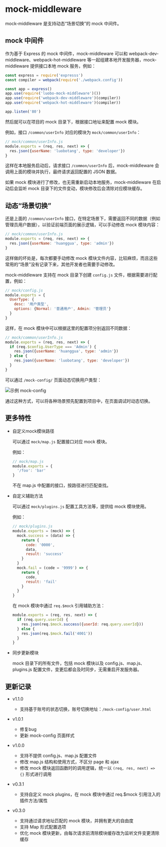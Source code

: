 # mock-middleware

mock-middleware 是支持动态“场景切换”的 mock 中间件。

## mock 中间件

作为基于 Express 的 mock 中间件，mock-middleware 可以和 webpack-dev-middleware、webpack-hot-middleware 等一起组建本地开发服务器，mock-middleware 提供接口本地 mock 服务，例如：

```javascript
const express = require('expresss')
const compiler = webpack(require('./webpack.config'))

const app = express()
app.use(require('luobo-mock-middleware')())
app.use(require('webpack-dev-middleware')(compiler))
app.use(require('webpack-hot-middleware')(compiler))

app.listen('80')
```

然后就可以在项目的 mock 目录下，根据接口地址来配置 mock 模块。

例如，接口 `/common/userInfo` 对应的模块为 `mock/common/userInfo`：

```javascript
// mock/common/userInfo.js
module.exports = (req, res, next) => {
  res.json({userName: 'luobotang', type: 'developer'})
}
```

这样在本地服务启动后，请求接口 `/common/userInfo` 后，mock-middleware 会调用上面的模块并执行，最终请求返回配置的 JSON 数据。

如果 mock 模块进行了修改，也无需重新启动本地服务，mock-middleware 在启动后会监听 mock 目录下的文件变动，模块修改后会清除对应模块缓存。

## 动态“场景切换”

还是上面的 `/common/userInfo` 接口，在特定场景下，需要返回不同的数据（例如管理员用户数据），以验证前端页面的展示逻辑，可以手动修改 mock 模块内容：

```javascript
// mock/common/userInfo.js
module.exports = (req, res, next) => {
  res.json({userName: 'huanggua', type: 'admin'})
}
```

这样做的坏处是，每次都要手动修改 mock 模块文件内容，比较麻烦，而且这些常用的“场景”没有记录下来，其他开发者也需要手动修改。

mock-middleware 支持在 mock 目录下创建 `config.js` 文件，根据需要进行配置，例如：

```javascript
// mock/config.js
module.exports = {
  UserType: {
    desc: '用户类型',
    options: {Normal: '普通用户', Admin: '管理员'}
  }
}
```

这样，在 mock 模块中可以根据这里的配置项分别返回不同数据：

```javascript
// mock/common/userInfo.js
module.exports = (req, res, next) => {
  if (req.$config.UserType === 'Admin') {
    res.json({userName: 'huanggua', type: 'admin'})
  } else {
    res.json({userName: 'luobotang', type: 'developer'})
  }
}
```

可以通过 `/mock-config/` 页面动态切换用户类型：

![示例 mock-config](demo-mock-config.png)

通过这种方式，可以将各种场景预先配置到项目中，在页面调试时动态切换。

## 更多特性

- 自定义mock模块路径

  可以通过 `mock/map.js` 配置接口对应 mock 模块。
  
  例如：

  ```javascript
  // mock/map.js
  module.exports = {
    '/foo': 'bar'
  }
  ```

  不在 map.js 中配置的接口，按路径进行匹配查找。

- 自定义辅助方法

  可以通过 `mock/plugins.js` 配置工具方法等，提供给 mock 模块使用。

  例如：

  ```javascript
  // mock/plugins.js
  module.exports = (mock) => {
    mock.success = (data) => {
      return {
        code: '0000',
        data,
        result: 'success'
      }
    }
    mock.fail = (code = '9999') => {
      return {
        code,
        result: 'fail'
      }
    }
  }
  ```

  在 mock 模块中通过 `req.$mock` 引用辅助方法：

  ```javascript
  module.exports = (req, res, next) => {
    if (req.query.userId) {
      res.json(req.$mock.success({userId: req.query.userId}))
    } else {
      res.json(req.$mock.fail('4001'))
    }
  }
  ```

- 同步更新模块

  mock 目录下的所有文件，包括 mock 模块以及 config.js、map.js、plugins.js 配置文件，变更后都会及时同步，无需重启开发服务器。

## 更新记录

- v1.1.0

  - 支持基于账号的状态切换，账号切换地址：```/mock-config/user.html```

- v1.0.1

  - 修复bug
  - 更新 mock-config 页面样式

- v1.0.0

  - 支持不提供 config.js、map.js 配置文件
  - 修改 map.js 结构和使用方式，不区分 page 和 ajax
  - 修改 mock 模块返回函数时的调用逻辑，统一以 `(req, res, next) => {}` 形式进行调用

- v0.3.1

  - 支持自定义 mock plugins，在 mock 模块中通过 req.$mock 引用注入的插件方法/属性

- v0.3.0

  - 支持通过请求地址匹配的 mock 模块，并拥有更大的自由度
  - 支持 Map 形式配置选项
  - 优化 mock 模块更新，由每次请求前清除模块缓存改为监听文件变更清除缓存
